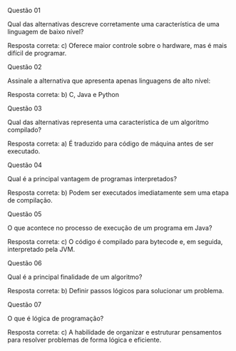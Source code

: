 
Questão 01

Qual das alternativas descreve corretamente uma característica de uma linguagem de baixo nível?

Resposta correta: c) Oferece maior controle sobre o hardware, mas é mais difícil de programar.


Questão 02

Assinale a alternativa que apresenta apenas linguagens de alto nível:

Resposta correta: b) C, Java e Python


Questão 03

Qual das alternativas representa uma característica de um algoritmo compilado?

Resposta correta: a) É traduzido para código de máquina antes de ser executado.


Questão 04

Qual é a principal vantagem de programas interpretados?

Resposta correta: b) Podem ser executados imediatamente sem uma etapa de compilação.


Questão 05

O que acontece no processo de execução de um programa em Java?

Resposta correta: c) O código é compilado para bytecode e, em seguida, interpretado pela JVM.


Questão 06

Qual é a principal finalidade de um algoritmo?

Resposta correta: b) Definir passos lógicos para solucionar um problema.


Questão 07

O que é lógica de programação?

Resposta correta: c) A habilidade de organizar e estruturar pensamentos para resolver problemas de forma lógica e eficiente.
